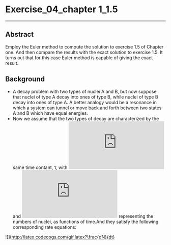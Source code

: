 # Exercise_04_chapter 1_1.5
***
## Abstract
Employ the Euler method to compute the solution to exercise 1.5 of Chapter one. And then compare the results with the exact solution to exercise 1.5. It turns out that for this case Euler method is capable of giving the exact result.
## Background
- A decay problem with two types of nuclei A and B, but now suppose that nuclei of type A decay into ones of type B, while nuclei of type B decay into ones of type A. A better analogy would be a resonance in which a system can tunnel or move back and forth between two states A and B which have equal energies.
- Now we assume that the two types of decay are characterized by the same time contant, τ, with ![](http://latex.codecogs.com/gif.latex?N_A$) and ![](http://latex.codecogs.com/gif.latex?N_B$) representing the numbers of nuclei, as functions of time.And they satisfy the following corresponding rate equations:

![](http://latex.codecogs.com/gif.latex?\frac{dN}{dt}
